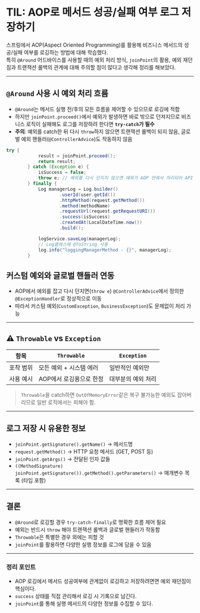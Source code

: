 # TIL: AOP로 메서드 성공/실패 여부 로그 저장하기

스프링에서 AOP(Aspect Oriented Programming)를 활용해 비즈니스 메서드의 성공/실패 여부를 로깅하는 방법에 대해 학습했다.  
특히 `@Around` 어드바이스를 사용할 때의 예외 처리 방식, `joinPoint`의 활용, 예외 재던짐과 트랜잭션 롤백의 관계에 대해 주의할 점이 많다고 생각해 정리를 해보았다.

---

## `@Around` 사용 시 예외 처리 흐름

* `@Around`는 메서드 실행 전/후의 모든 흐름을 제어할 수 있으므로 로깅에 적합
* 하지만 `joinPoint.proceed()`에서 예외가 발생하면 바로 밖으로 던져지므로 비즈니스 로직이 실패해도 로그를 저장하려 한다면 **`try-catch`가 필수**
* **주의**: 예외를 catch한 뒤 다시 `throw`하지 않으면 트랜잭션 롤백이 되지 않음, 글로벌 예외 핸들러(`@ControllerAdvice`)도 작동하지 않음

```java
try {
            result = joinPoint.proceed();
            return result;
        } catch (Exception e) {
            isSuccess = false;
            throw e; // 예외를 다시 던지지 않으면 예외가 AOP 안에서 처리되어 API 메서드의 트랜잭션 롤백 등이 작동하지 않음
        } finally {
            Log managerLog = Log.builder()
                    .userId(user.getId())
                    .httpMethod(request.getMethod())
                    .method(methodName)
                    .requestUrl(request.getRequestURI())
                    .success(isSuccess)
                    .createdAt(LocalDateTime.now())
                    .build();

            logService.saveLog(managerLog);
            // Log클래스에 @ToString 사용
            log.info("loggingManagerMethod - {}", managerLog);
        }
```

## 커스텀 예외와 글로벌 핸들러 연동

* AOP에서 예외를 잡고 다시 던지면(`throw e`) `@ControllerAdvice`에서 정의한 `@ExceptionHandler`로 정상적으로 이동
* 따라서 커스텀 예외(`CustomException`, `BusinessException`)도 문제없이 처리 가능

---

## ⚠️ `Throwable` vs `Exception`

| 항목    | `Throwable`    | `Exception` |
| ----- | -------------- | ----------- |
| 포착 범위 | 모든 예외 + 시스템 에러 | 일반적인 예외만    |
| 사용 예시 | AOP에서 로깅용으로 한정 | 대부분의 예외 처리  |

> `Throwable`을 catch하면 `OutOfMemoryError`같은 복구 불가능한 예외도 잡아버리므로 일반 로직에서는 피해야 함.

---

## 로그 저장 시 유용한 정보

* `joinPoint.getSignature().getName()` → 메서드명
* `request.getMethod()` → HTTP 요청 메서드 (GET, POST 등)
* `joinPoint.getArgs()` → 전달된 인자 값들
* `((MethodSignature) joinPoint.getSignature()).getMethod().getParameters()` → 매개변수 목록 (타입 포함)

---

## 결론

* `@Around`로 로깅할 경우 `try-catch-finally`로 명확한 흐름 제어 필요
* 예외는 반드시 `throw` 해야 트랜잭션 롤백과 글로벌 핸들러가 작동함
* `Throwable`은 특별한 경우 외에는 피할 것
* `joinPoint`를 활용하면 다양한 실행 정보를 로그에 담을 수 있음

---

### 정리 포인트

* AOP 로깅에서 메서드 성공여부에 관계없이 로깅하고 저장하려면면 예외 재던짐이 핵심이다.
* `success` 상태를 직접 관리해서 로깅 시 기록으로 남긴다.
* `joinPoint`를 통해 실행 메서드의 다양한 정보를 수집할 수 있다.
